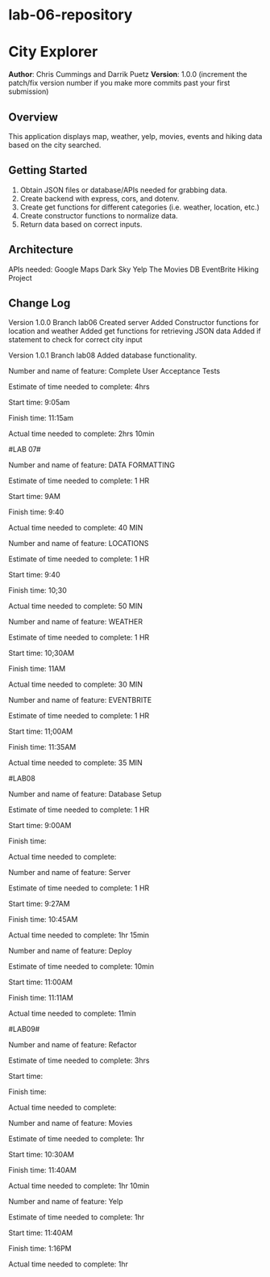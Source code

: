 # lab-06-repository

# City Explorer

**Author**: Chris Cummings and Darrik Puetz
**Version**: 1.0.0 (increment the patch/fix version number if you make more commits past your first submission)

## Overview
<!-- Provide a high level overview of what this application is and why you are building it, beyond the fact that it's an assignment for this class. (i.e. What's your problem domain?) -->
This application displays map, weather, yelp, movies, events and hiking data based on the city searched.

## Getting Started
<!-- What are the steps that a user must take in order to build this app on their own machine and get it running? -->
1) Obtain JSON files or database/APIs needed for grabbing data.
2) Create backend with express, cors, and dotenv.
3) Create get functions for different categories (i.e. weather, location, etc.)
4) Create constructor functions to normalize data.
5) Return data based on correct inputs.

## Architecture
<!-- Provide a detailed description of the application design. What technologies (languages, libraries, etc) you're using, and any other relevant design information. -->
APIs needed:
    Google Maps
    Dark Sky
    Yelp
    The Movies DB
    EventBrite
    Hiking Project

## Change Log
<!-- Use this area to document the iterative changes made to your application as each feature is successfully implemented. Use time stamps. Here's an examples:

01-01-2001 4:59pm - Application now has a fully-functional express server, with a GET route for the location resource.

## Credits and Collaborations
<!-- Give credit (and a link) to other people or resources that helped you build this application. -->
Version 1.0.0
    Branch lab06
        Created server
        Added Constructor functions for location and weather
        Added get functions for retrieving JSON data
        Added if statement to check for correct city input

Version 1.0.1
     Branch lab08
        Added database functionality.

Number and name of feature: Complete User Acceptance Tests

Estimate of time needed to complete: 4hrs

Start time: 9:05am

Finish time: 11:15am

Actual time needed to complete: 2hrs 10min


#LAB 07#

Number and name of feature: DATA FORMATTING

Estimate of time needed to complete: 1 HR

Start time: 9AM

Finish time: 9:40

Actual time needed to complete: 40 MIN

Number and name of feature: LOCATIONS

Estimate of time needed to complete: 1 HR

Start time: 9:40

Finish time: 10;30

Actual time needed to complete: 50 MIN

Number and name of feature: WEATHER

Estimate of time needed to complete: 1 HR

Start time: 10;30AM

Finish time: 11AM

Actual time needed to complete: 30 MIN

Number and name of feature: EVENTBRITE

Estimate of time needed to complete: 1 HR

Start time: 11;00AM

Finish time: 11:35AM

Actual time needed to complete: 35 MIN

#LAB08

Number and name of feature: Database Setup

Estimate of time needed to complete: 1 HR

Start time: 9:00AM

Finish time: 

Actual time needed to complete: 

Number and name of feature: Server

Estimate of time needed to complete: 1 HR

Start time: 9:27AM

Finish time: 10:45AM

Actual time needed to complete: 1hr 15min

Number and name of feature: Deploy

Estimate of time needed to complete: 10min

Start time: 11:00AM

Finish time: 11:11AM

Actual time needed to complete: 11min

#LAB09#

Number and name of feature: Refactor

Estimate of time needed to complete: 3hrs

Start time: 

Finish time: 

Actual time needed to complete: 

Number and name of feature: Movies

Estimate of time needed to complete: 1hr

Start time: 10:30AM

Finish time: 11:40AM

Actual time needed to complete: 1hr 10min

Number and name of feature: Yelp

Estimate of time needed to complete: 1hr

Start time: 11:40AM

Finish time: 1:16PM

Actual time needed to complete: 1hr
